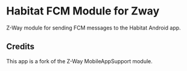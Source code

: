 # Habitat FCM Module for Zway
Z-Way module for sending FCM messages to the Habitat Android app.

## Credits

This app is a fork of the Z-Way MobileAppSupport module. 
